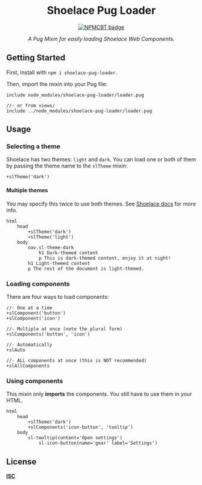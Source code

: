 <div align="center">

Shoelace Pug Loader
===

[![NPMCBT badge]][NPMCBT link]

*A Pug Mixin for easily loading Shoelace Web Components.*

</div>

[NPMCBT badge]: https://img.shields.io/npm/v/shoelace-pug-loader?color=CB3837&label=%20View%20on%20NPM&logo=npm&style=for-the-badge
[NPMCBT link]: https://www.npmjs.com/package/shoelace-pug-loader

## Getting Started

First, install with `npm i shoelace-pug-loader`.

Then, import the mixin into your Pug file:

```pug
include node_modules/shoelace-pug-loader/loader.pug

//- or from views/
include ../node_modules/shoelace-pug-loader/loader.pug
```

## Usage

### Selecting a theme

Shoelace has two themes: `light` and `dark`. You can load one or both of them by passing the theme name to the `slTheme` mixin:

```pug
+slTheme('dark')
```
#### Multiple themes

You may specify this twice to use both themes. See [Shoelace docs](https://shoelace.style/getting-started/themes?id=using-multiple-themes) for more info.

```pug
html
    head
        +slTheme('dark')
        +slTheme('light')
    body
        nav.sl-theme-dark
            h1 Dark-themed content
            p This is dark-themed content, enjoy it at night!
        h1 Light-themed content
        p The rest of the document is light-themed.
```

### Loading components

There are four ways to load components:

```pug
//- One at a time
+slComponent('button')
+slComponent('icon')

//- Multiple at once (note the plural form)
+slComponents('button', 'icon')

//- Automatically
+slAuto

//- ALL components at once (this is NOT recommended)
+slAllComponents
```

### Using components

This mixin only **imports** the components. You still have to use them in your HTML.

```pug
html
    head
        +slTheme('dark')
        +slComponents('icon-button', 'tooltip')
    body
        sl-tooltip(content='Open settings')
            sl-icon-button(name='gear' label='Settings')
```

## License

**[ISC](LICENSE)**
